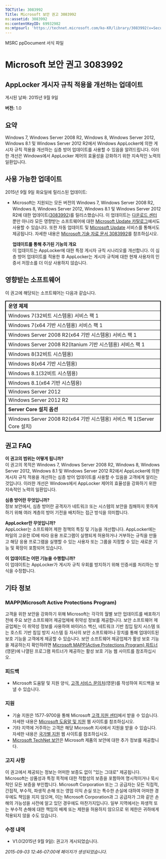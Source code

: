 ```yaml
---
TOCTitle: 3083992
Title: Microsoft 보안 권고 3083992
ms:assetid: 3083992
ms:contentKeyID: 69932982
ms:mtpsurl: 'https://technet.microsoft.com/ko-KR/library/3083992(v=Security.10)'
---
```


MSRC ppDocument 서식 파일

Microsoft 보안 권고 3083992
===========================

AppLocker 게시자 규칙 적용을 개선하는 업데이트
----------------------------------------------

게시된 날짜: 2015년 9월 9일

**버전:** 1.0

요약
----

<span id="sectionToggle0"></span>
Windows 7, Windows Server 2008 R2, Windows 8, Windows Server 2012, Windows 8.1 및 Windows Server 2012 R2에서 Windows AppLocker에 의한 게시자 규칙 적용을 개선하는 심층 방어 업데이트를 사용할 수 있음을 알려드립니다. 이러한 개선은 Windows에서 AppLocker 제어의 효율성을 강화하기 위한 지속적인 노력의 일환입니다.

사용 가능한 업데이트
--------------------

<span id="sectionToggle1"></span>
2015년 9월 9일 화요일에 릴리스된 업데이트:

-   Microsoft는 지원되는 모든 버전의 Windows 7, Windows Server 2008 R2, Windows 8, Windows Server 2012, Windows 8.1 및 Windows Server 2012 R2에 대한 업데이트([3083992](https://support.microsoft.com/ko-kr/kb/3083992))를 릴리스했습니다. 이 업데이트는 [다운로드 센터](https://www.microsoft.com/ko-kr/download/default.aspx)뿐만 아니라 모든 영향받는 소프트웨어에 대한 [Microsoft Update 카탈로그](https://catalog.update.microsoft.com/v7/site/install.aspx)에서도 사용할 수 있습니다. 또한 자동 업데이트 및 [Microsoft Update](https://update.microsoft.com/microsoftupdate/v6/vistadefault.aspx?ln=ko-kr) 서비스를 통해서도 제공됩니다. 자세한 내용은 [Microsoft 기술 자료 문서 3083992](https://support.microsoft.com/ko-kr/kb/3083992)를 참조하십시오.

    **업데이트를 통해 추가된 기능의 개요**  
    이 업데이트는 AppLocker에 대한 특정 게시자 규칙 시나리오를 개선합니다. 이 심층 방어 업데이트를 적용한 후 AppLocker는 게시자 규칙에 대한 현재 사용자의 인증서 저장소를 더 이상 사용하지 않습니다.

영향받는 소프트웨어
-------------------

<span id="sectionToggle2"></span>
이 권고에 해당되는 소프트웨어는 다음과 같습니다.

 
<p> </p>
<table style="border:1px solid black;">
<colgroup>
<col width="100%" />
</colgroup>
<tbody>
<tr class="odd">
<td style="border:1px solid black;"><strong>운영 체제</strong></td>
</tr>
<tr class="even">
<td style="border:1px solid black;">Windows 7(32비트 시스템용) 서비스 팩 1</td>
</tr>
<tr class="odd">
<td style="border:1px solid black;">Windows 7(x64 기반 시스템용) 서비스 팩 1</td>
</tr>
<tr class="even">
<td style="border:1px solid black;">Windows Server 2008 R2(x64 기반 시스템용) 서비스 팩 1</td>
</tr>
<tr class="odd">
<td style="border:1px solid black;">Windows Server 2008 R2(Itanium 기반 시스템용) 서비스 팩 1</td>
</tr>
<tr class="even">
<td style="border:1px solid black;">Windows 8(32비트 시스템용)</td>
</tr>
<tr class="odd">
<td style="border:1px solid black;">Windows 8(x64 기반 시스템용)</td>
</tr>
<tr class="even">
<td style="border:1px solid black;">Windows 8.1(32비트 시스템용)</td>
</tr>
<tr class="odd">
<td style="border:1px solid black;">Windows 8.1(x64 기반 시스템용)</td>
</tr>
<tr class="even">
<td style="border:1px solid black;">Windows Server 2012</td>
</tr>
<tr class="odd">
<td style="border:1px solid black;">Windows Server 2012 R2</td>
</tr>
<tr class="even">
<td style="border:1px solid black;"><strong>Server Core 설치 옵션</strong></td>
</tr>
<tr class="odd">
<td style="border:1px solid black;">Windows Server 2008 R2(x64 기반 시스템용) 서비스 팩 1(Server Core 설치)</td>
</tr>
</tbody>
</table>
  
권고 FAQ  
--------
  
<span id="sectionToggle3"></span>
**이 권고의 범위는 어떻게 됩니까?**    
이 권고의 목적은 Windows 7, Windows Server 2008 R2, Windows 8, Windows Server 2012, Windows 8.1 및 Windows Server 2012 R2에서 AppLocker에 의한 게시자 규칙 적용을 개선하는 심층 방어 업데이트를 사용할 수 있음을 고객에게 알리는 것입니다. 이러한 개선은 Windows에서 AppLocker 제어의 효율성을 강화하기 위한 지속적인 노력의 일환입니다.
  
**심층 방어란 무엇입니까?**    
정보 보안에서, 심층 방어란 공격자가 네트워크 또는 시스템의 보안을 침해하지 못하게 하기 위해 여러 계층의 방어 기전을 배치하는 접근 방식을 의미합니다.
  
**AppLocker란 무엇입니까?**  
AppLocker는 소프트웨어 제한 정책의 특징 및 기능을 개선합니다. AppLocker에는 파일의 고유한 ID에 따라 응용 프로그램이 실행되게 허용하거나 거부하는 규칙을 만들고 해당 응용 프로그램을 실행할 수 있는 사용자 또는 그룹을 지정할 수 있는 새로운 기능 및 확장이 포함되어 있습니다.
  
**이 업데이트는 어떤 기능을 수행합니까?**    
이 업데이트는 AppLocker가 게시자 규칙 우회를 방지하기 위해 인증서를 처리하는 방식을 수정합니다.
  
기타 정보  
---------
  
<span id="sectionToggle4"></span>
### MAPP(Microsoft Active Protections Program)
  
고객을 위한 보안을 강화하기 위해 Microsoft는 각각의 월별 보안 업데이트를 배포하기 전에 주요 보안 소프트웨어 제공업체에 취약성 정보를 제공합니다. 보안 소프트웨어 제공업체는 이 취약성 정보를 사용하여 바이러스 백신, 네트워크 기반 침입 탐지 시스템 또는 호스트 기반 침임 방지 시스템 등 자사의 보안 소프트웨어나 장치를 통해 업데이트된 보호 기능을 고객에게 제공할 수 있습니다. 보안 소프트웨어 제공업체가 활성 보호 기능을 제공하는지 확인하려면 [Microsoft MAPP(Active Protections Program) 파트너](https://technet.microsoft.com/ko-kr/security/dn467918)(영문)에 나열된 프로그램 파트너가 제공하는 활성 보호 기능 웹 사이트를 참조하십시오.
  
### 피드백
  
-   Microsoft 도움말 및 지원 양식, [고객 서비스 문의처](https://support.microsoft.com/ko-kr/kb/?scid=sw;en;1257&amp;showpage=1&amp;ws=technet&amp;sd=tech)(영문)를 작성하여 피드백을 보낼 수 있습니다.
  
### 지원
  
-   기술 지원은 1577-9700을 통해 Microsoft [고객 지원 센터](https://support.microsoft.com/ko-kr/gp/gp_security_main)에서 받을 수 있습니다. 자세한 내용은 [Microsoft 도움말 및 지원](https://support.microsoft.com/ko-kr) 웹 사이트를 참조하십시오.  
-   기타 지역에 거주하는 고객은 해당 Microsoft 지사에서 지원을 받을 수 있습니다. 자세한 내용은 [국가별 지원](https://go.microsoft.com/fwlink/?linkid=21155) 웹 사이트를 참조하십시오.  
-   [Microsoft TechNet 보안](https://technet.microsoft.com/ko-kr/security/default.aspx)은 Microsoft 제품의 보안에 대한 추가 정보를 제공합니다.
  
### 고지 사항
  
이 권고에서 제공되는 정보는 어떠한 보증도 없이 "있는 그대로" 제공됩니다. Microsoft는 상품성과 특정 목적에 대한 적합성의 보증을 포함하여 명시적이거나 묵시적인 모든 보증을 부인합니다. Microsoft Corporation 또는 그 공급자는 모든 직접적, 간접적, 부수적, 파생적 손해 또는 영업 이익 손실 또는 특수한 손실에 대하여 어떠한 경우에도 책임을 지지 않으며, 이는 Microsoft Corporation과 그 공급자가 그와 같은 손해의 가능성을 사전에 알고 있던 경우에도 마찬가지입니다. 일부 지역에서는 파생적 또는 부수적 손해에 대한 책임의 배제 또는 제한을 허용하지 않으므로 위 제한은 귀하에게 적용되지 않을 수도 있습니다.
  
### 수정 내역
  
-   V1.0(2015년 9월 9일): 권고가 게시되었습니다.
  
*2015-09-03 12:46-07:00에 페이지가 생성되었습니다.*
